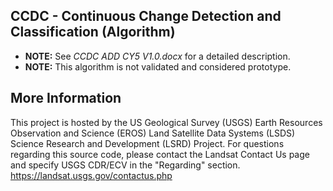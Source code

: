 ## CCDC - Continuous Change Detection and Classification (Algorithm)
* <b>NOTE:</b> See <i>CCDC ADD CY5 V1.0.docx</i> for a detailed description.
* <b>NOTE:</b> This algorithm is not validated and considered prototype.

## More Information
This project is hosted by the US Geological Survey (USGS) Earth Resources Observation and Science (EROS)
Land Satellite Data Systems (LSDS) Science Research and Development (LSRD) Project. For questions regarding
this source code, please contact the Landsat Contact Us page and specify USGS CDR/ECV in the
"Regarding" section. https://landsat.usgs.gov/contactus.php

